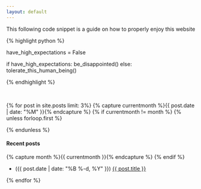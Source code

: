 ```yaml
---
layout: default
---
```


This following code snippet is a guide on how to properly enjoy this website

{% highlight python %}

have_high_expectations = False

if have_high_expectations:
    be_disappointed()
else:
    tolerate_this_human_being()

{% endhighlight %}

<br/>

{% for post in site.posts limit: 3%}
{% capture currentmonth %}{{ post.date | date: "%M" }}{% endcapture %}
{% if currentmonth != month %}
{% unless forloop.first %}

{% endunless %}

#### Recent posts

{% capture month %}{{ currentmonth }}{% endcapture %}
{% endif %}
<article class="page">
<ul>
    <li>
        <time>({{ post.date | date: "%B %-d, %Y" }})</time>
        <a href="{{ post.url }}"> {{ post.title }}</a>
    </li>
</ul>
</article>
{% endfor %}
